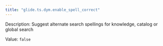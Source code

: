 ```yaml
---
title: "glide.ts.dym.enable_spell_correct"
---
```


Description: Suggest alternate search spellings for knowledge, catalog or global search

Value: `false`
